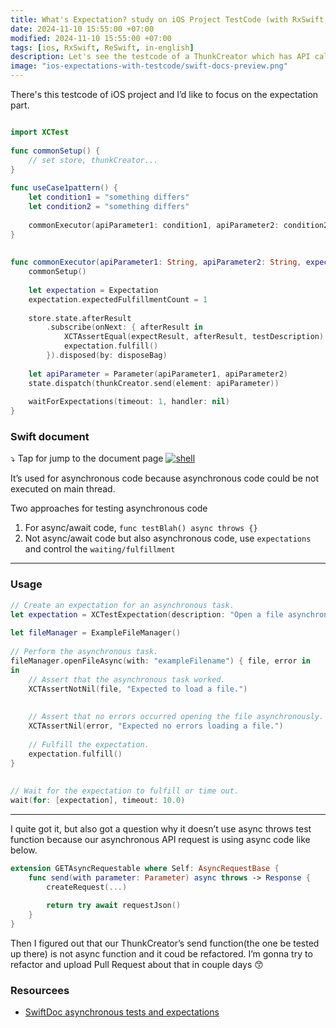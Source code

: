 ```yaml
---
title: What's Expectation? study on iOS Project TestCode (with RxSwift, ReSwift)
date: 2024-11-10 15:55:00 +07:00
modified: 2024-11-10 15:55:00 +07:00
tags: [ios, RxSwift, ReSwift, in-english]
description: Let's see the testcode of a ThunkCreator which has API calls and business logic about the API response.
image: "ios-expectations-with-testcode/swift-docs-preview.png"
---
```


There's this testcode of iOS project and I’d like to focus on the expectation part.


```swift

import XCTest  
  
func commonSetup() {  
    // set store, thunkCreator...  
}  
  
func useCase1pattern() {  
    let condition1 = "something differs"  
    let condition2 = "something differs"  
      
    commonExecutor(apiParameter1: condition1, apiParameter2: condition2, expectResult: "result", testDescription: "should be something")  
}  
  
  
func commonExecutor(apiParameter1: String, apiParameter2: String, expectResult: String, testDescription: String) {  
    commonSetup()  
      
    let expectation = Expectation  
    expectation.expectedFulfillmentCount = 1  
      
    store.state.afterResult  
        .subscribe(onNext: { afterResult in  
            XCTAssertEqual(expectResult, afterResult, testDescription)  
            expectation.fulfill()  
        }).disposed(by: disposeBag)  
      
    let apiParameter = Parameter(apiParameter1, apiParameter2)  
    state.dispatch(thunkCreator.send(element: apiParameter))  
      
    waitForExpectations(timeout: 1, handler: nil)  
}

```
  

### Swift document

⤵️ Tap for jump to the document page
[<img src="ios-expectations-with-testcode/swift-docs-preview.png" alt="shell">](https://developer.apple.com/documentation/xctest/asynchronous_tests_and_expectations)


It’s used for asynchronous code because asynchronous code could be not executed on main thread.

Two approaches for testing asynchronous code
1. For async/await code, `func testBlah() async throws {}`
2. Not async/await code but also asynchronous code, use `expectations` and control the `waiting/fulfillment`

<hr>

  

### Usage

```swift
// Create an expectation for an asynchronous task.  
let expectation = XCTestExpectation(description: "Open a file asynchronously.")  
  
let fileManager = ExampleFileManager()  
  
// Perform the asynchronous task.  
fileManager.openFileAsync(with: "exampleFilename") { file, error in  
in  
    // Assert that the asynchronous task worked.  
    XCTAssertNotNil(file, "Expected to load a file.")  
  
  
    // Assert that no errors occurred opening the file asynchronously.  
    XCTAssertNil(error, "Expected no errors loading a file.")  
      
    // Fulfill the expectation.  
    expectation.fulfill()  
}  
  
  
// Wait for the expectation to fulfill or time out.  
wait(for: [expectation], timeout: 10.0)
```
  

<hr>

I quite got it, but also got a question why it doesn’t use async throws test function because our asynchronous API request is using async code like below.


```swift
extension GETAsyncRequestable where Self: AsyncRequestBase {  
    func send(with parameter: Parameter) async throws -> Response {  
        createRequest(...)  
          
        return try await requestJson()  
    }  
}
```




Then I figured out that our ThunkCreator’s send function(the one be tested up there) is not async function and it coud be refactored. I’m gonna try to refactor and upload Pull Request about that in couple days 😙


### Resourcees

- [SwiftDoc asynchronous tests and expectations](https://developer.apple.com/documentation/xctest/asynchronous_tests_and_expectations)  
